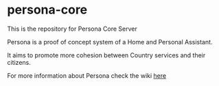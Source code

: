 # persona-core

This is the repository for Persona Core Server

Persona is a proof of concept system of a Home and Personal Assistant.

It aims to promote more cohesion between Country services and their citizens.

For more information about Persona check the wiki [here](https://github.com/jarodium/persona/wiki)
